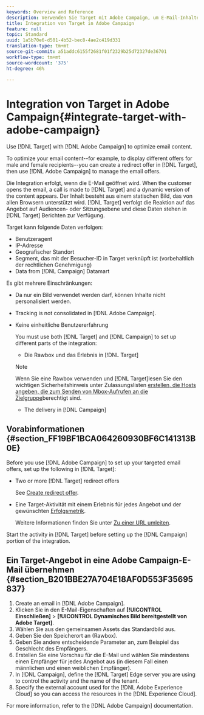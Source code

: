 ```yaml
---
keywords: Overview and Reference
description: Verwenden Sie Target mit Adobe Campaign, um E-Mail-Inhalte zu optimieren.
title: Integration von Target in Adobe Campaign
feature: null
topic: Standard
uuid: 1a5b70e6-d501-4b52-bec8-4ae2c419d331
translation-type: tm+mt
source-git-commit: a51addc6155f2681f01f2329b25d72327de36701
workflow-type: tm+mt
source-wordcount: '375'
ht-degree: 46%

---
```



# Integration von Target in Adobe Campaign{#integrate-target-with-adobe-campaign}

Use [!DNL Target] with [!DNL Adobe Campaign] to optimize email content.

To optimize your email content--for example, to display different offers for male and female recipients--you can create a redirect offer in [!DNL Target], then use [!DNL Adobe Campaign] to manage the email offers.

Die Integration erfolgt, wenn die E-Mail geöffnet wird. When the customer opens the email, a call is made to [!DNL Target] and a dynamic version of the content appears. Der Inhalt besteht aus einem statischen Bild, das von allen Browsern unterstützt wird. [!DNL Target] verfolgt die Reaktion auf das Angebot auf Audiencen- oder Sitzungsebene und diese Daten stehen in [!DNL Target] Berichten zur Verfügung.

Target kann folgende Daten verfolgen:

* Benutzeragent
* IP-Adresse
* Geografischer Standort
* Segment, das mit der Besucher-ID in Target verknüpft ist (vorbehaltlich der rechtlichen Genehmigung)
* Data from [!DNL Campaign] Datamart

Es gibt mehrere Einschränkungen:

* Da nur ein Bild verwendet werden darf, können Inhalte nicht personalisiert werden.
* Tracking is not consolidated in [!DNL Adobe Campaign].
* Keine einheitliche Benutzererfahrung

   You must use both [!DNL Target] and [!DNL Campaign] to set up different parts of the integration:

   * Die Rawbox und das Erlebnis in [!DNL Target]
   >[!NOTE]
   >
   >Wenn Sie eine Rawbox verwenden und [!DNL Target]lesen Sie den wichtigen Sicherheitshinweis unter Zulassungslisten [erstellen, die Hosts angeben, die zum Senden von Mbox-Aufrufen an die Zielgruppe](/help/administrating-target/hosts.md#allowlist)berechtigt sind.

   * The delivery in [!DNL Campaign]



## Vorabinformationen  {#section_FF19BF1BCA064260930BF6C141313B0E}

Before you use [!DNL Adobe Campaign] to set up your targeted email offers, set up the following in [!DNL Target]:

* Two or more [!DNL Target] redirect offers

   See [Create redirect offer](/help/c-experiences/c-manage-content/offer-redirect.md).
* Eine Target-Aktivität mit einem Erlebnis für jedes Angebot und der gewünschten [Erfolgsmetrik](/help/c-activities/r-success-metrics/success-metrics.md).

   Weitere Informationen finden Sie unter [Zu einer URL umleiten](/help/c-experiences/c-visual-experience-composer/redirect-offer.md).

Start the activity in [!DNL Target] before setting up the [!DNL Campaign] portion of the integration.

## Ein Target-Angebot in eine Adobe Campaign-E-Mail übernehmen  {#section_B201BBE27A704E18AF0D553F35695837}

1. Create an email in [!DNL Adobe Campaign].
1. Klicken Sie in den E-Mail-Eigenschaften auf **[!UICONTROL Einschließen]** > **[!UICONTROL Dynamisches Bild bereitgestellt von Adobe Target]**.
1. Wählen Sie aus den gemeinsamen Assets das Standardbild aus.
1. Geben Sie den Speicherort an (Rawbox).
1. Geben Sie andere entscheidende Parameter an, zum Beispiel das Geschlecht des Empfängers.
1. Erstellen Sie eine Vorschau für die E-Mail und wählen Sie mindestens einen Empfänger für jedes Angebot aus (in diesem Fall einen männlichen und einen weiblichen Empfänger).
1. In [!DNL Campaign], define the [!DNL Target] Edge server you are using to control the activity and the name of the tenant.
1. Specify the external account used for the [!DNL Adobe Experience Cloud] so you can access the resources in the [!DNL Experience Cloud].

For more information, refer to the [!DNL Adobe Campaign] documentation.
